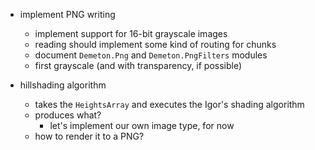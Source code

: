 ﻿- implement PNG writing
    - implement support for 16-bit grayscale images
    - reading should implement some kind of routing for chunks
    - document `Demeton.Png` and `Demeton.PngFilters` modules
    - first grayscale (and with transparency, if possible)

- hillshading algorithm
    - takes the `HeightsArray` and executes the Igor's shading algorithm
    - produces what?
        - let's implement our own image type, for now
    - how to render it to a PNG?